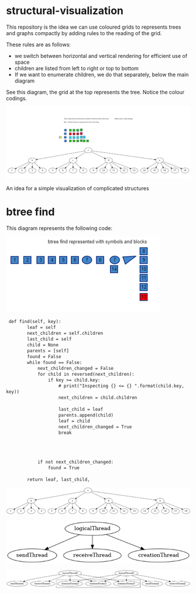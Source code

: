 # structural-visualization

This repository is the idea we can use coloured grids to represents trees and graphs compactly by adding rules to the reading of the grid.

These rules are as follows:

* we switch between horizontal and vertical rendering for efficient use of space
* children are listed from left to right or top to bottom
* If we want to enumerate children, we do that separately, below the main diagram

See this diagram, the grid at the top represents the tree. Notice the colour codings.

![assumedlinks](https://raw.githubusercontent.com/samsquire/structural-visualization/main/linksassumption.png)


An idea for a simple visualization of complicated structures

# btree find

This diagram represents the following code:

![btree](https://raw.githubusercontent.com/samsquire/structural-visualization/main/btree.png)

```
 def find(self, key):
        leaf = self
        next_children = self.children
        last_child = self
        child = None
        parents = [self]
        found = False
        while found == False:
            next_children_changed = False
            for child in reversed(next_children):
                if key >= child.key:
                    # print("Inspecting {} <= {} ".format(child.key, key))
                    next_children = child.children
                    
                    last_child = leaf
                    parents.append(child)
                    leaf = child
                    next_children_changed = True
                    break
                    
                    
                        
                        
            if not next_children_changed:
                found = True

        return leaf, last_child, 
```

![complicated](https://raw.githubusercontent.com/samsquire/structural-visualization/main/complicated.png)

![threadstructure](https://raw.githubusercontent.com/samsquire/structural-visualization/main/graph.png)

![betterthreadstructure](https://raw.githubusercontent.com/samsquire/structural-visualization/main/graph2.png)

